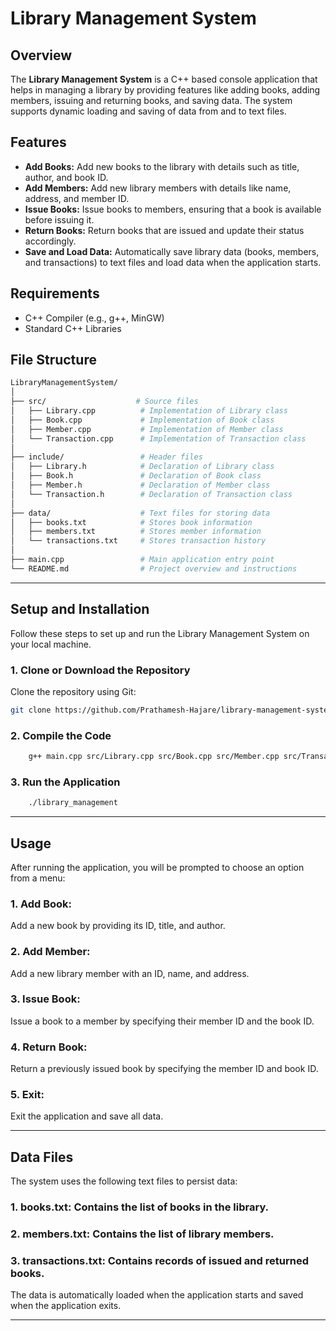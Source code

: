# Library Management System

## Overview

The **Library Management System** is a C++ based console application that helps in managing a library by providing features like adding books, adding members, issuing and returning books, and saving data. The system supports dynamic loading and saving of data from and to text files.

## Features

- **Add Books:** Add new books to the library with details such as title, author, and book ID.
- **Add Members:** Add new library members with details like name, address, and member ID.
- **Issue Books:** Issue books to members, ensuring that a book is available before issuing it.
- **Return Books:** Return books that are issued and update their status accordingly.
- **Save and Load Data:** Automatically save library data (books, members, and transactions) to text files and load data when the application starts.

## Requirements

- C++ Compiler (e.g., g++, MinGW)
- Standard C++ Libraries

## File Structure

```bash
LibraryManagementSystem/
│
├── src/                    # Source files
│   ├── Library.cpp          # Implementation of Library class
│   ├── Book.cpp             # Implementation of Book class
│   ├── Member.cpp           # Implementation of Member class
│   └── Transaction.cpp      # Implementation of Transaction class
│
├── include/                 # Header files
│   ├── Library.h            # Declaration of Library class
│   ├── Book.h               # Declaration of Book class
│   ├── Member.h             # Declaration of Member class
│   └── Transaction.h        # Declaration of Transaction class
│
├── data/                    # Text files for storing data
│   ├── books.txt            # Stores book information
│   ├── members.txt          # Stores member information
│   └── transactions.txt     # Stores transaction history
│
├── main.cpp                 # Main application entry point
└── README.md                # Project overview and instructions
```

---

## Setup and Installation

Follow these steps to set up and run the Library Management System on your local machine.

### 1. Clone or Download the Repository

Clone the repository using Git:
  ```bash
  git clone https://github.com/Prathamesh-Hajare/library-management-system.git
  ```

### 2. Compile the Code

```bash
    g++ main.cpp src/Library.cpp src/Book.cpp src/Member.cpp src/Transaction.cpp -o library_management
```

### 3. Run the Application

```bash
    ./library_management
```

---

## Usage

After running the application, you will be prompted to choose an option from a menu:

### 1. Add Book:

Add a new book by providing its ID, title, and author.

### 2. Add Member:

Add a new library member with an ID, name, and address.

### 3. Issue Book:

Issue a book to a member by specifying their member ID and the book ID.

### 4. Return Book:

Return a previously issued book by specifying the member ID and book ID.

### 5. Exit:

Exit the application and save all data.

---

## Data Files

The system uses the following text files to persist data:

### 1. books.txt: Contains the list of books in the library.

### 2. members.txt: Contains the list of library members.

### 3. transactions.txt: Contains records of issued and returned books.

The data is automatically loaded when the application starts and saved when the application exits.

---
